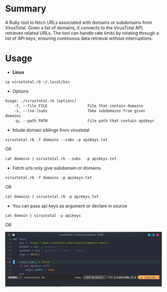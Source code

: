 # Summary

A Ruby tool to fetch URLs associated with domains or subdomains from VirusTotal. Given a list of domains, it connects to the VirusTotal API, retrieves related URLs. The tool can handle rate limits by rotating through a list of API keys, ensuring continuous data retrieval without interruptions.

# Usage

-   **Linux**

```
cp virustotal.rb ~/.local/bin

```

-   Options

```
Usage: ./virustotal.rb [options]
    -f, --file FILE                  File that contain domains
    -s, --[no-]subs                  Take subdomains from given domains
    -p, --path PATH                  File path that contain apiKeys

```

-   Inlude domain siblings from virustotal

```
virustotal.rb -f domains --subs -p apiKeys.txt

```

OR

```
cat domains | virustotal.rb --subs  -p apiKeys.txt

```

-   Fetch urls only give subdomain or domains.

```
virustotal.rb -f domains -p apikeys.txt

```

OR

```
cat domains | virustotal.rb -p apiKeys.txt

```

-   You can pass api keys as argument or declare in source

```
cat domain | virustotal -p apikeys

```

OR

![plot](./images/keys.png)
